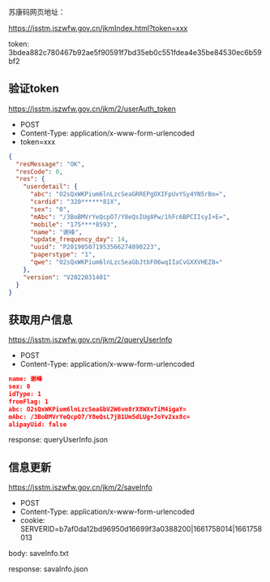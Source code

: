 苏康码网页地址：

https://jsstm.jszwfw.gov.cn/jkmIndex.html?token=xxx


token: 3bdea882c780467b92ae5f90591f7bd35eb0c551fdea4e35be84530ec6b59bf2

## 验证token

https://jsstm.jszwfw.gov.cn/jkm/2/userAuth_token 

- POST
- Content-Type: application/x-www-form-urlencoded
- token=xxx


```json
{
  "resMessage": "OK",
  "resCode": 0,
  "res": {
    "userdetail": {
      "abc": "O2sQxWKPium6lnLzcSeaGRREPgOXIFpUvYSy4YN5rBo=",
      "cardid": "320******81X",
      "sex": "0",
      "mAbc": "/3BoBMVrYeQcpO7/Y8eQsIUg8Pw/1hFc6BPCIIsyI+E=",
      "mobile": "175****8593",
      "name": "谢峰",
      "update_frequency_day": 14,
      "uuid": "P201905071953566274890223",
      "paperstype": "1",
      "qwe": "O2sQxWKPium6lnLzcSeaGbJtbF06wqIIaCvGXXVHEZ8="
    },
    "version": "V2022031401"
  }
}
```

## 获取用户信息

https://jsstm.jszwfw.gov.cn/jkm/2/queryUserInfo

- POST
- Content-Type: application/x-www-form-urlencoded

```json
name: 谢峰
sex: 0
idType: 1
fromFlag: 1
abc: O2sQxWKPium6lnLzcSeaGbV2W6vm8rX8WXvTiM4igaY=
mAbc: /3BoBMVrYeQcpO7/Y8eQsL7jB1Um5dLUg+JoYv2xx8c=
alipayUid: false
```

response: queryUserInfo.json

## 信息更新

https://jsstm.jszwfw.gov.cn/jkm/2/saveInfo

- POST
- Content-Type: application/x-www-form-urlencoded
- cookie: SERVERID=b7af0da12bd96950d16699f3a0388200|1661758014|1661758013

body: saveInfo.txt

response: savaInfo.json
